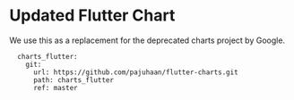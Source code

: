 # Updated Flutter Chart

We use this as a replacement for the deprecated charts project by Google.

```
  charts_flutter:
    git:
      url: https://github.com/pajuhaan/flutter-charts.git
      path: charts_flutter
      ref: master

```